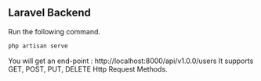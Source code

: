 ## Laravel Backend

Run the following command.
```php
php artisan serve
```

You will get an end-point : http://localhost:8000/api/v1.0.0/users
It supports GET, POST, PUT, DELETE Http Request Methods.